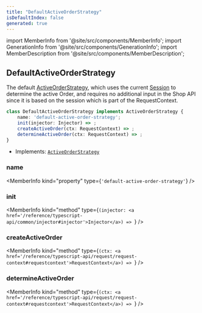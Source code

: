 ```yaml
---
title: "DefaultActiveOrderStrategy"
isDefaultIndex: false
generated: true
---
```

<!-- This file was generated from the Vendure source. Do not modify. Instead, re-run the "docs:build" script -->
import MemberInfo from '@site/src/components/MemberInfo';
import GenerationInfo from '@site/src/components/GenerationInfo';
import MemberDescription from '@site/src/components/MemberDescription';


## DefaultActiveOrderStrategy

<GenerationInfo sourceFile="packages/core/src/config/order/default-active-order-strategy.ts" sourceLine="18" packageName="@vendure/core" since="1.9.0" />

The default <a href='/reference/typescript-api/orders/active-order-strategy#activeorderstrategy'>ActiveOrderStrategy</a>, which uses the current <a href='/reference/typescript-api/entities/session#session'>Session</a> to determine
the active Order, and requires no additional input in the Shop API since it is based on the
session which is part of the RequestContext.

```ts title="Signature"
class DefaultActiveOrderStrategy implements ActiveOrderStrategy {
    name: 'default-active-order-strategy';
    init(injector: Injector) => ;
    createActiveOrder(ctx: RequestContext) => ;
    determineActiveOrder(ctx: RequestContext) => ;
}
```
* Implements: <code><a href='/reference/typescript-api/orders/active-order-strategy#activeorderstrategy'>ActiveOrderStrategy</a></code>



<div className="members-wrapper">

### name

<MemberInfo kind="property" type={`'default-active-order-strategy'`}   />


### init

<MemberInfo kind="method" type={`(injector: <a href='/reference/typescript-api/common/injector#injector'>Injector</a>) => `}   />


### createActiveOrder

<MemberInfo kind="method" type={`(ctx: <a href='/reference/typescript-api/request/request-context#requestcontext'>RequestContext</a>) => `}   />


### determineActiveOrder

<MemberInfo kind="method" type={`(ctx: <a href='/reference/typescript-api/request/request-context#requestcontext'>RequestContext</a>) => `}   />




</div>
